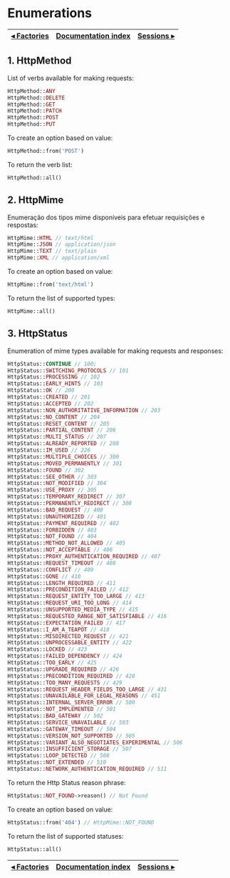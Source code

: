 # Enumerations

[◂ Factories](01-factories.md) | [Documentation index](index.md) | [Sessions ▸](03-sessions.md)
-- | -- | --

## 1. HttpMethod

List of verbs available for making requests:

```php
HttpMethod::ANY
HttpMethod::DELETE
HttpMethod::GET   
HttpMethod::PATCH 
HttpMethod::POST  
HttpMethod::PUT   
```

To create an option based on value:

```php
HttpMethod::from('POST')
```

To return the verb list:

```php
HttpMethod::all()
```

## 2. HttpMime

Enumeração dos tipos mime disponíveis para efetuar requisições e respostas:

```php
HttpMime::HTML // text/html
HttpMime::JSON // application/json
HttpMime::TEXT // text/plain
HttpMime::XML // application/xml
```

To create an option based on value:

```php
HttpMime::from('text/html')
```

To return the list of supported types:

```php
HttpMime::all()
```

## 3. HttpStatus

Enumeration of mime types available for making requests and responses:

```php
HttpStatus::CONTINUE // 100;
HttpStatus::SWITCHING_PROTOCOLS // 101
HttpStatus::PROCESSING // 102
HttpStatus::EARLY_HINTS // 103
HttpStatus::OK // 200
HttpStatus::CREATED // 201
HttpStatus::ACCEPTED // 202
HttpStatus::NON_AUTHORITATIVE_INFORMATION // 203
HttpStatus::NO_CONTENT // 204
HttpStatus::RESET_CONTENT // 205
HttpStatus::PARTIAL_CONTENT // 206
HttpStatus::MULTI_STATUS // 207
HttpStatus::ALREADY_REPORTED // 208
HttpStatus::IM_USED // 226
HttpStatus::MULTIPLE_CHOICES // 300
HttpStatus::MOVED_PERMANENTLY // 301
HttpStatus::FOUND // 302
HttpStatus::SEE_OTHER // 303
HttpStatus::NOT_MODIFIED // 304
HttpStatus::USE_PROXY // 305
HttpStatus::TEMPORARY_REDIRECT // 307
HttpStatus::PERMANENTLY_REDIRECT // 308
HttpStatus::BAD_REQUEST // 400
HttpStatus::UNAUTHORIZED // 401
HttpStatus::PAYMENT_REQUIRED // 402
HttpStatus::FORBIDDEN // 403
HttpStatus::NOT_FOUND // 404
HttpStatus::METHOD_NOT_ALLOWED // 405
HttpStatus::NOT_ACCEPTABLE // 406
HttpStatus::PROXY_AUTHENTICATION_REQUIRED // 407
HttpStatus::REQUEST_TIMEOUT // 408
HttpStatus::CONFLICT // 409
HttpStatus::GONE // 410
HttpStatus::LENGTH_REQUIRED // 411
HttpStatus::PRECONDITION_FAILED // 412
HttpStatus::REQUEST_ENTITY_TOO_LARGE // 413
HttpStatus::REQUEST_URI_TOO_LONG // 414
HttpStatus::UNSUPPORTED_MEDIA_TYPE // 415
HttpStatus::REQUESTED_RANGE_NOT_SATISFIABLE // 416
HttpStatus::EXPECTATION_FAILED // 417
HttpStatus::I_AM_A_TEAPOT // 418
HttpStatus::MISDIRECTED_REQUEST // 421
HttpStatus::UNPROCESSABLE_ENTITY // 422
HttpStatus::LOCKED // 423
HttpStatus::FAILED_DEPENDENCY // 424
HttpStatus::TOO_EARLY // 425
HttpStatus::UPGRADE_REQUIRED // 426
HttpStatus::PRECONDITION_REQUIRED // 428
HttpStatus::TOO_MANY_REQUESTS // 429
HttpStatus::REQUEST_HEADER_FIELDS_TOO_LARGE // 431
HttpStatus::UNAVAILABLE_FOR_LEGAL_REASONS // 451
HttpStatus::INTERNAL_SERVER_ERROR // 500
HttpStatus::NOT_IMPLEMENTED // 501
HttpStatus::BAD_GATEWAY // 502
HttpStatus::SERVICE_UNAVAILABLE // 503
HttpStatus::GATEWAY_TIMEOUT // 504
HttpStatus::VERSION_NOT_SUPPORTED // 505
HttpStatus::VARIANT_ALSO_NEGOTIATES_EXPERIMENTAL // 506
HttpStatus::INSUFFICIENT_STORAGE // 507
HttpStatus::LOOP_DETECTED // 508
HttpStatus::NOT_EXTENDED // 510
HttpStatus::NETWORK_AUTHENTICATION_REQUIRED // 511
```

To return the Http Status reason phrase:

```php
HttpStatus::NOT_FOUND->reason() // Not Found
```

To create an option based on value:

```php
HttpStatus::from('404') // HttpMime::NOT_FOUND
```

To return the list of supported statuses:

```php
HttpStatus::all()
```

[◂ Factories](01-factories.md) | [Documentation index](index.md) | [Sessions ▸](03-sessions.md)
-- | -- | --
